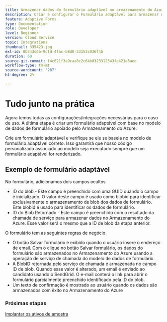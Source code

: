 ```yaml
---
title: Armazenar dados do formulário adaptável no armazenamento do Azure
description: Criar e configurar o Formulário adaptável para armazenar dados no Armazenamento do Azure
feature: Adaptive Forms
type: Documentation
role: Developer
level: Beginner
version: Cloud Service
topic: Integrations
thumbnail: 335423.jpg
exl-id: 0b543c6b-9cfd-4fac-b8d0-33153c036f4b
duration: 60
source-git-commit: f4c621f3a9caa8c2c64b8323312343fe421a5aee
workflow-type: tm+mt
source-wordcount: '287'
ht-degree: 2%

---
```


# Tudo junto na prática

Agora temos todas as configurações/integrações necessárias para o caso de uso. A última etapa é criar um formulário adaptável com base no modelo de dados de formulário apoiado pelo Armazenamento do Azure.

Crie um formulário adaptável e verifique se ele se baseia no modelo de formulário adaptável correto. Isso garantirá que nosso código personalizado associado ao modelo seja executado sempre que um formulário adaptável for renderizado.

## Exemplo de formulário adaptável

No formulário, adicionamos dois campos ocultos

* ID do blob - Este campo é preenchido com uma GUID quando o campo é inicializado. O valor deste campo é usado como blobid para identificar exclusivamente o armazenamento de blob dos dados de formulário. Este blobid é usado para identificar os dados de formulário.
* ID do Blob Retornado - Este campo é preenchido com o resultado da chamada de serviço para armazenar dados no Armazenamento do Azure. Esse valor será o mesmo que a ID de blob da etapa anterior.

O formulário tem as seguintes regras de negócio

* O botão Salvar formulário é exibido quando o usuário insere o endereço de email. Com o clique no botão Salvar formulário, os dados do formulário são armazenados no Armazenamento do Azure usando a operação de serviço de chamada do modelo de dados de formulário.
* A BlobID retornada pelo serviço de chamada é armazenada no campo ID de blob. Quando esse valor é alterado, um email é enviado ao candidato usando o SendGrid. O e-mail conterá o link para abrir o formulário parcialmente preenchido identificado pela ID do blob.
* Um texto de confirmação é mostrado ao usuário quando os dados são armazenados com êxito no Armazenamento do Azure

### Próximas etapas

[Implantar os ativos de amostra](./deploy-sample-assets.md)
